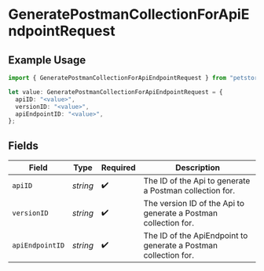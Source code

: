 # GeneratePostmanCollectionForApiEndpointRequest

## Example Usage

```typescript
import { GeneratePostmanCollectionForApiEndpointRequest } from "petstore/models/operations";

let value: GeneratePostmanCollectionForApiEndpointRequest = {
  apiID: "<value>",
  versionID: "<value>",
  apiEndpointID: "<value>",
};
```

## Fields

| Field                                                           | Type                                                            | Required                                                        | Description                                                     |
| --------------------------------------------------------------- | --------------------------------------------------------------- | --------------------------------------------------------------- | --------------------------------------------------------------- |
| `apiID`                                                         | *string*                                                        | :heavy_check_mark:                                              | The ID of the Api to generate a Postman collection for.         |
| `versionID`                                                     | *string*                                                        | :heavy_check_mark:                                              | The version ID of the Api to generate a Postman collection for. |
| `apiEndpointID`                                                 | *string*                                                        | :heavy_check_mark:                                              | The ID of the ApiEndpoint to generate a Postman collection for. |